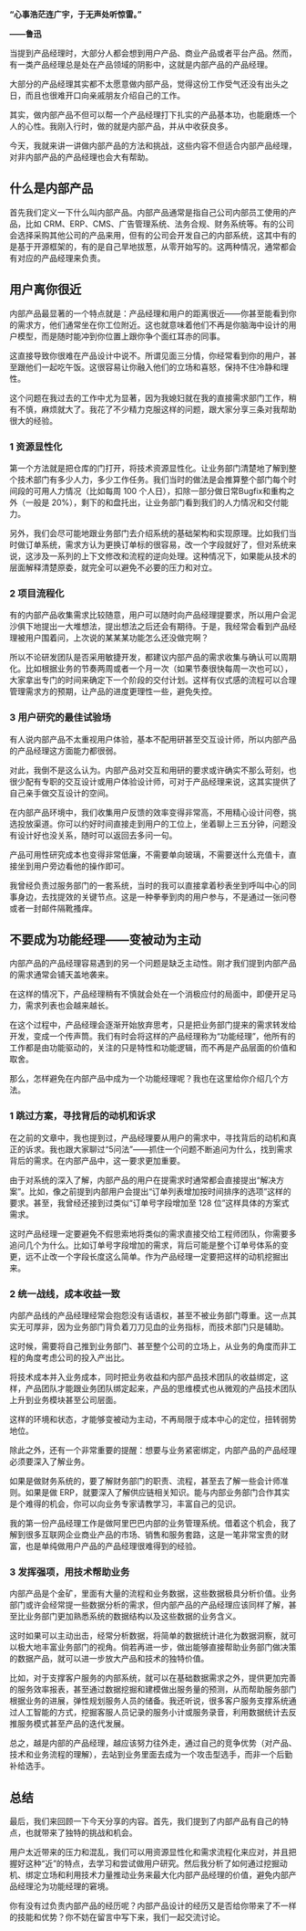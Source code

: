 **“心事浩茫连广宇，于无声处听惊雷。”**  
  
**——鲁迅**

当提到产品经理时，大部分人都会想到用户产品、商业产品或者平台产品。然而，有一类产品经理总是处在产品领域的阴影中，这就是内部产品的产品经理。

大部分的产品经理其实都不太愿意做内部产品，觉得这份工作受气还没有出头之日，而且也很难开口向亲戚朋友介绍自己的工作。

其实，做内部产品不但可以帮一个产品经理打下扎实的产品基本功，也能磨炼一个人的心性。我刚入行时，做的就是内部产品，并从中收获良多。

今天，我就来讲一讲做内部产品的方法和挑战，这些内容不但适合内部产品经理，对非内部产品的产品经理也会大有帮助。

## 什么是内部产品

首先我们定义一下什么叫内部产品。内部产品通常是指自己公司内部员工使用的产品，比如 CRM、ERP、CMS、广告管理系统、法务合规、财务系统等。有的公司会选择采购其他公司的产品来用，但有的公司会开发自己的内部系统，这其中有的是基于开源框架的，有的是自己旱地拔葱，从零开始写的。这两种情况，通常都会有对应的产品经理来负责。

## 用户离你很近

内部产品最显著的一个特点就是：产品经理和用户的距离很近——你甚至能看到你的需求方，他们通常坐在你工位附近。这也就意味着他们不再是你脑海中设计的用户模型，而是随时能冲到你位置上跟你争个面红耳赤的同事。

这直接导致你很难在产品设计中说不。所谓见面三分情，你经常看到你的用户，甚至跟他们一起吃午饭。这很容易让你融入他们的立场和喜怒，保持不住冷静和理性。

这个问题在我过去的工作中尤为显著，因为我媳妇就在我的直接需求部门工作，稍有不慎，麻烦就大了。我花了不少精力克服这样的问题，跟大家分享三条对我帮助很大的经验。

### 1 资源显性化

第一个方法就是把仓库的门打开，将技术资源显性化。让业务部门清楚地了解到整个技术部门有多少人力，多少工作任务。我们当时的做法是会推算整个部门每个时间段的可用人力情况（比如每周 100 个人日），扣除一部分做日常Bugfix和重构之外（一般是 20%），剩下的和盘托出，让业务部门看到我们的人力情况和交付能力。

另外，我们会尽可能地跟业务部门去介绍系统的基础架构和实现原理。比如我们当时做订单系统，需求方认为更换订单标的很容易，改一个字段就好了，但对系统来说，这涉及一系列的上下文修改和流程的逆向处理。这种情况下，如果能从技术的层面解释清楚原委，就完全可以避免不必要的压力和对立。

### 2 项目流程化

有的内部产品收集需求比较随意，用户可以随时向产品经理提要求，所以用户会泥沙俱下地提出一大堆想法，提出想法之后还会有期待。于是，我经常会看到产品经理被用户围着问，上次说的某某某功能怎么还没做完啊？

所以不论研发团队是否采用敏捷开发，都建议内部产品的需求收集与确认可以周期化。比如根据业务的节奏两周或者一个月一次（如果节奏很快每周一次也可以），大家拿出专门的时间来确定下一个阶段的交付计划。这样有仪式感的流程可以合理管理需求方的预期，让产品的进度更理性一些，避免失控。

### 3 用户研究的最佳试验场

有人说内部产品不太重视用户体验，基本不配用研甚至交互设计师，所以内部产品的产品经理这方面能力都很弱。

对此，我倒不是这么认为。内部产品对交互和用研的要求或许确实不那么苛刻，也很少配有专职的交互设计或用户体验设计师，可对于产品经理来说，这其实提供了自己亲手做交互设计的空间。

在内部产品环境中，我们收集用户反馈的效率变得非常高，不用精心设计问卷，挑选投放渠道。你可以约好时间直接走到用户的工位上，坐着聊上三五分钟，问题没有设计好也没关系，随时可以返回去多问一句。

产品可用性研究成本也变得非常低廉，不需要单向玻璃，不需要送什么充值卡，直接坐到用户旁边看他的操作即可。

我曾经负责过服务部门的一套系统，当时的我可以直接拿着秒表坐到呼叫中心的同事身边，去找提效的关键节点。这是一种拳拳到肉的用户参与，不是通过一张问卷或者一封邮件隔靴搔痒。

## 不要成为功能经理——变被动为主动

内部产品的产品经理容易遇到的另一个问题是缺乏主动性。刚才我们提到内部产品的需求通常会铺天盖地袭来。

在这样的情况下，产品经理稍有不慎就会处在一个消极应付的局面中，即便开足马力，需求列表也会越来越长。

在这个过程中，产品经理会逐渐开始放弃思考，只是把业务部门提来的需求转发给开发，变成一个传声筒。我们有时会将这样的产品经理称为“功能经理”，他所有的工作都是由功能驱动的，关注的只是特性和功能逻辑，而不再是产品层面的价值和取舍。

那么，怎样避免在内部产品中成为一个功能经理呢？我也在这里给你介绍几个方法。

### 1 跳过方案，寻找背后的动机和诉求

在之前的文章中，我也提到过，产品经理要从用户的需求中，寻找背后的动机和真正的诉求。我也跟大家聊过“5问法”——抓住一个问题不断追问为什么，找到需求背后的需求。在内部产品中，这一要求更加重要。

由于对系统的深入了解，内部产品的用户在提需求时通常都会直接提出“解决方案”。比如，像之前提到内部用户会提出“订单列表增加按时间排序的选项”这样的要求。甚至，我曾经还接到过类似“订单号字段增加至 128 位”这样具体的方案式需求。

这时产品经理一定要避免不假思索地将类似的需求直接交给工程师团队，你需要多追问几个为什么。比如订单号字段增加的需求，背后可能是整个订单号体系的变更，远不止改一个字段长度这么简单。作为产品经理一定要把这样的动机挖掘出来。

### 2 统一战线，成本收益一致

内部产品线的产品经理经常会抱怨没有话语权，甚至不被业务部门尊重。这一点其实无可厚非，因为业务部门背负着刀刀见血的业务指标，而技术部门只是辅助。

这时候，需要将自己推到业务部门、甚至整个公司的立场上，从业务的角度而非工程的角度考虑公司的投入产出比。

将技术成本并入业务成本，同时把业务收益和内部产品技术团队的收益绑定，这样，产品团队才能跟业务团队绑定起来，产品的思维模式也从微观的产品技术团队上升到业务模块甚至公司层面。

这样的环境和状态，才能够变被动为主动，不再局限于成本中心的定位，扭转弱势地位。

除此之外，还有一个非常重要的提醒：想要与业务紧密绑定，内部产品的产品经理必须要深入了解业务。

如果是做财务系统的，要了解财务部门的职责、流程，甚至去了解一些会计师准则。如果是做 ERP，就要深入了解供应链相关知识。能与内部业务部门合作其实是个难得的机会，你可以向业务专家请教学习，丰富自己的见识。

我的第一份产品经理工作是做阿里巴巴内部的业务管理系统。借着这个机会，我了解到很多互联网企业商业产品的市场、销售和服务套路，这是一笔非常宝贵的财富，也是单纯做用户产品的产品经理很难得到的经验。

### 3 发挥强项，用技术帮助业务

内部产品是个金矿，里面有大量的流程和业务数据，这些数据极具分析价值。业务部门或许会经常提一些数据分析的需求，但内部产品的产品经理应该同样了解，甚至比业务部门更加熟悉系统的数据结构以及这些数据的业务含义。

这时如果可以主动出击，经常分析数据，将简单的数据统计进化为数据洞察，就可以极大地丰富业务部门的视角。倘若再进一步，做出能够直接帮助业务部门做决策的数据产品，就可以进一步放大产品和技术的独特价值。

比如，对于支撑客户服务的内部系统，就可以在基础数据需求之外，提供更加完善的服务效率报表，甚至通过数据挖掘和建模做出服务量的预测，从而帮助服务部门根据业务的进展，弹性规划服务人员的储备。我还听说，很多客户服务支撑系统通过人工智能的方式，挖掘客服人员记录的服务小计或服务录音，利用数据统计去反推服务模式甚至产品的迭代发展。

总之，越是内部的产品经理，越应该努力往外走，通过自己的竞争优势（对产品、技术和业务流程的理解），去站到业务里面去成为一个攻击型选手，而非一个后勤补给选手。

## 总结

最后，我们来回顾一下今天分享的内容。首先，我们提到了内部产品有自己的特点，也就带来了独特的挑战和机会。

用户太近带来的压力和混乱，我们可以用资源显性化和需求流程化来应对，并且把握好这种“近”的特点，去学习和尝试做用户研究。然后我分析了如何通过挖掘动机、绑定立场和利用技术力量推动业务来最大化内部产品经理的价值，避免内部产品经理沦为功能经理的窘境。

你有没有过负责内部产品的经历呢？内部产品设计的经历又是否给你带来了不一样的技能和优势？你不妨在留言中写下来，我们一起交流讨论。